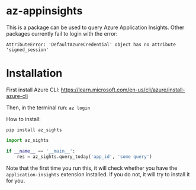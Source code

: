 az-appinsights
==========

This is a package can be used to query Azure Application Insights.
Other packages currently fail to login with the error:
```
AttributeError: 'DefaultAzureCredential' object has no attribute 'signed_session'
```

# Installation

First install Azure CLI: https://learn.microsoft.com/en-us/cli/azure/install-azure-cli

Then, in the terminal run:
`az login`

How to install:

`pip install az_sights`


```python
import az_sights

if __name__ == '__main__':
    res = az_sights.query_today('app_id', 'some query')
```


Note that the first time you run this, it will check whether you have the `application-insights` extension installed. If you do not, it will try to install it for you.
